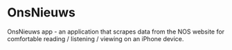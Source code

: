 OnsNieuws
=========

OnsNieuws app - an application that scrapes data from the NOS website for comfortable reading / listening / viewing on an iPhone device.
